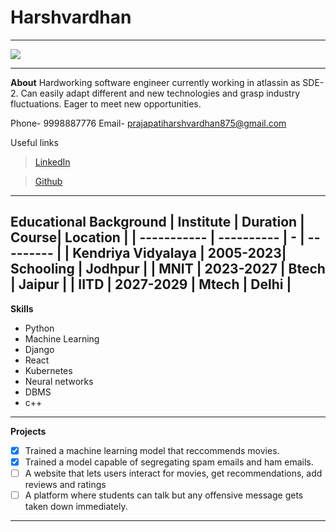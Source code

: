  # Harshvardhan
 ---
 ![](https://static.vecteezy.com/system/resources/thumbnails/020/765/399/small/default-profile-account-unknown-icon-black-silhouette-free-vector.jpg)
 
 ---
 **About**
 Hardworking software engineer currently working in atlassin as SDE-2. Can easily adapt different and new technologies and grasp industry fluctuations. Eager to meet new opportunities.
 
 Phone- 9998887776
 Email- prajapatiharshvardhan875@gmail.com
 
 Useful links
 >[LinkedIn](https://www.linkedin.com/in/harshvardhan-prajapati-343a70319/)
 
 >[Github](https://github.com/HarshvardhanPrajapati)
 
 ---
 **Educational Background**
| Institute | Duration | Course| Location |
| ----------- | ---------- | - | --------- |
| Kendriya Vidyalaya | 2005-2023| Schooling | Jodhpur |
| MNIT | 2023-2027 | Btech | Jaipur |
| IITD | 2027-2029 | Mtech | Delhi |
 ---
 
 __Skills__
 
 - Python
 - Machine Learning
 - Django
 - React
 - Kubernetes
 - Neural networks
 - DBMS
 - c++

---

__Projects__

- [x] Trained a machine learning model that reccommends movies.
- [x] Trained a model capable of segregating spam emails and ham emails.
- [ ] A website that lets users interact for movies, get recommendations, add reviews and ratings
- [ ] A platform where students can talk but any offensive message gets taken down immediately.

 ---
 
 
 

